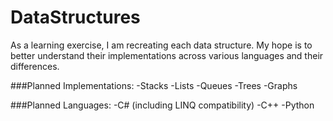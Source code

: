 # DataStructures

As a learning exercise, I am recreating each data structure. My hope is to better understand their implementations across various languages and their differences.

###Planned Implementations:
-Stacks
-Lists
-Queues
-Trees
-Graphs

###Planned Languages:
-C# (including LINQ compatibility)
-C++
-Python
